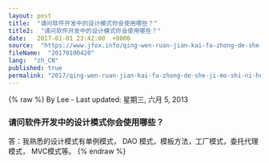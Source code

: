 ```yaml
---
layout: post
title:  "请问软件开发中的设计模式你会使用哪些？"
title2:  "请问软件开发中的设计模式你会使用哪些？"
date:   2017-01-01 23:42:00  +0800
source:  "https://www.jfox.info/qing-wen-ruan-jian-kai-fa-zhong-de-she-ji-mo-shi-ni-hui-shi-yong-na-xie.html"
fileName:  "20170100420"
lang:  "zh_CN"
published: true
permalink: "2017/qing-wen-ruan-jian-kai-fa-zhong-de-she-ji-mo-shi-ni-hui-shi-yong-na-xie.html"
---
```

{% raw %}
By Lee - Last updated: 星期三, 六月 5, 2013

### 请问软件开发中的设计模式你会使用哪些？

答：我熟悉的设计模式有单例模式， DAO 模式，模板方法，工厂模式，委托代理模式， MVC模式等。
{% endraw %}